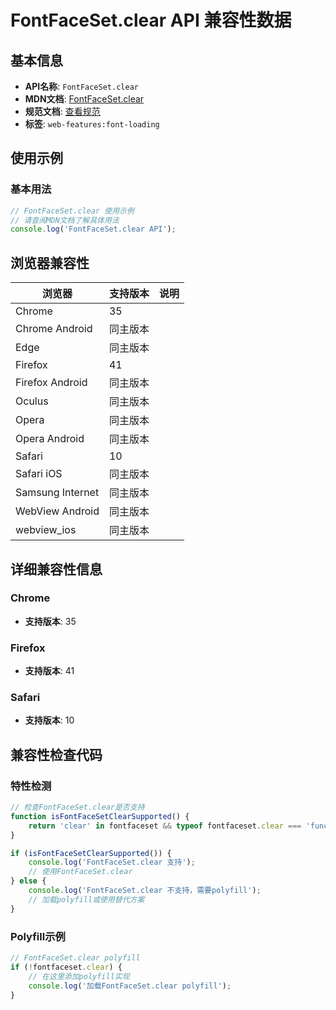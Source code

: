 # FontFaceSet.clear API 兼容性数据

## 基本信息

- **API名称**: `FontFaceSet.clear`
- **MDN文档**: [FontFaceSet.clear](https://developer.mozilla.org/docs/Web/API/FontFaceSet/clear)
- **规范文档**: [查看规范](https://drafts.csswg.org/css-font-loading/#dom-fontfaceset-clear)
- **标签**: `web-features:font-loading`

## 使用示例

### 基本用法

```javascript
// FontFaceSet.clear 使用示例
// 请查阅MDN文档了解具体用法
console.log('FontFaceSet.clear API');
```

## 浏览器兼容性

| 浏览器 | 支持版本 | 说明 |
|--------|----------|------|
| Chrome | 35 |  |
| Chrome Android | 同主版本 |  |
| Edge | 同主版本 |  |
| Firefox | 41 |  |
| Firefox Android | 同主版本 |  |
| Oculus | 同主版本 |  |
| Opera | 同主版本 |  |
| Opera Android | 同主版本 |  |
| Safari | 10 |  |
| Safari iOS | 同主版本 |  |
| Samsung Internet | 同主版本 |  |
| WebView Android | 同主版本 |  |
| webview_ios | 同主版本 |  |

## 详细兼容性信息

### Chrome

- **支持版本**: 35

### Firefox

- **支持版本**: 41

### Safari

- **支持版本**: 10

## 兼容性检查代码

### 特性检测

```javascript
// 检查FontFaceSet.clear是否支持
function isFontFaceSetClearSupported() {
    return 'clear' in fontfaceset && typeof fontfaceset.clear === 'function';
}

if (isFontFaceSetClearSupported()) {
    console.log('FontFaceSet.clear 支持');
    // 使用FontFaceSet.clear
} else {
    console.log('FontFaceSet.clear 不支持，需要polyfill');
    // 加载polyfill或使用替代方案
}
```

### Polyfill示例

```javascript
// FontFaceSet.clear polyfill
if (!fontfaceset.clear) {
    // 在这里添加polyfill实现
    console.log('加载FontFaceSet.clear polyfill');
}
```

